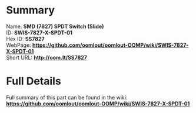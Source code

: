 
Summary
=================
  
Name: __SMD (7827) SPDT Switch (Slide)__    
ID: __SWIS-7827-X-SPDT-01__   
Hex ID: __SS7827__   
WebPage: __https://github.com/oomlout/oomlout-OOMP/wiki/SWIS-7827-X-SPDT-01__   
Short URL: __http://oom.lt/SS7827__   

Full Details
==========================
Full summary of this part can be found in the wiki:   
__https://github.com/oomlout/oomlout-OOMP/wiki/SWIS-7827-X-SPDT-01__    

